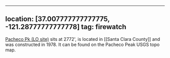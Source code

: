 
---
location: [37.007777777777775, -121.28777777777778]
tag: firewatch
---

[Pacheco Pk (LO site)](http://www.peakbagging.com/CALookoutPhotos/PachecoPk.html) sits at 2772', is located in [[Santa Clara County]] and was constructed in 1978. It can be found on the Pacheco Peak USGS topo map.
